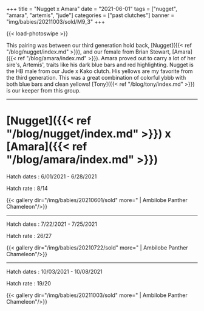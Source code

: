 +++
title = "Nugget x Amara"
date = "2021-06-01"
tags = ["nugget", "amara", "artemis", "jude"]
categories = ["past clutches"]
banner = "img/babies/20211003/sold/M9_3"
+++

{{< load-photoswipe >}}

This pairing was between our third generation hold back, [Nugget]({{< ref "/blog/nugget/index.md" >}}), and our female from Brian Stewart, [Amara]({{< ref "/blog/amara/index.md" >}}). Amara proved out to carry a lot of her sire's, Artemis', traits like his dark blue bars and red highlighting. Nugget is the HB male from our Jude x Kako clutch. His yellows are my favorite from the third generation. This was a great combination of colorful ybbb with both blue bars and clean yellows! [Tony]({{< ref "/blog/tony/index.md" >}}) is our keeper from this group.

---

# [Nugget]({{< ref "/blog/nugget/index.md" >}}) x [Amara]({{< ref "/blog/amara/index.md" >}})

Hatch dates
: 6/01/2021 - 6/28/2021

Hatch rate
: 8/14

{{< gallery dir="/img/babies/20210601/sold" more=" | Ambilobe Panther Chameleon"/>}}

---

Hatch dates
: 7/22/2021 - 7/25/2021

Hatch rate
: 26/27

{{< gallery dir="/img/babies/20210722/sold" more=" | Ambilobe Panther Chameleon"/>}}

---

Hatch dates
: 10/03/2021 - 10/08/2021

Hatch rate
: 19/20

{{< gallery dir="/img/babies/20211003/sold" more=" | Ambilobe Panther Chameleon"/>}}
